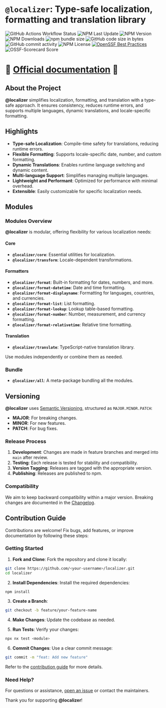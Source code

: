 # `@localizer`: Type-safe localization, formatting and translation library

![GitHub Actions Workflow Status](https://img.shields.io/github/actions/workflow/status/124c4a/localizer/ci-main.yml)
![NPM Last Update](https://img.shields.io/npm/last-update/%40localizer%2Fall)
![NPM Version](https://img.shields.io/npm/v/%40localizer%2Fall)
![NPM Downloads](https://img.shields.io/npm/dw/%40localizer%2Fcore)
![npm bundle size](https://img.shields.io/bundlephobia/min/%40localizer%2Fall)
![GitHub code size in bytes](https://img.shields.io/github/languages/code-size/124c4a/localizer)
![GitHub commit activity](https://img.shields.io/github/commit-activity/w/124c4a/localizer)
![NPM License](https://img.shields.io/npm/l/%40localizer%2Fall)
[![OpenSSF Best Practices](https://www.bestpractices.dev/projects/10752/badge)](https://www.bestpractices.dev/projects/10752)
![OSSF-Scorecard Score](https://img.shields.io/ossf-scorecard/github.com/124c4a/localizer?label=openssf%20scorecard)

# 📖 [Official documentation](https://124c4a.github.io/localizer) 📖

## About the Project

**@localizer** simplifies localization, formatting, and translation with a type-safe approach. It ensures consistency, reduces runtime errors, and supports multiple languages, dynamic translations, and locale-specific formatting.

## Highlights

- **Type-safe Localization**: Compile-time safety for translations, reducing runtime errors.
- **Flexible Formatting**: Supports locale-specific date, number, and custom formatting.
- **Dynamic Translations**: Enables runtime language switching and dynamic content.
- **Multi-language Support**: Simplifies managing multiple languages.
- **Lightweight and Performant**: Optimized for performance with minimal overhead.
- **Extensible**: Easily customizable for specific localization needs.

## Modules

### Modules Overview

**@localizer** is modular, offering flexibility for various localization needs:

#### Core

- **`@localizer/core`**: Essential utilities for localization.
- **`@localizer/transform`**: Locale-dependent transformations.

#### Formatters

- **`@localizer/format`**: Built-in formatting for dates, numbers, and more.
- **`@localizer/format-datetime`**: Date and time formatting.
- **`@localizer/format-displayname`**: Formatting for languages, countries, and currencies.
- **`@localizer/format-list`**: List formatting.
- **`@localizer/format-lookup`**: Lookup table-based formatting.
- **`@localizer/format-number`**: Number, measurement, and currency formatting.
- **`@localizer/format-relativetime`**: Relative time formatting.

#### Translation

- **`@localizer/translate`**: TypeScript-native translation library.

Use modules independently or combine them as needed.

### Bundle

- **`@localizer/all`**: A meta-package bundling all the modules.

## Versioning

**@localizer** uses [Semantic Versioning](https://semver.org/), structured as `MAJOR.MINOR.PATCH`:

- **MAJOR**: For breaking changes.
- **MINOR**: For new features.
- **PATCH**: For bug fixes.

### Release Process

1. **Development**: Changes are made in feature branches and merged into `main` after review.
2. **Testing**: Each release is tested for stability and compatibility.
3. **Version Tagging**: Releases are tagged with the appropriate version.
4. **Publishing**: Releases are published to npm.

### Compatibility

We aim to keep backward compatibility within a major version. Breaking changes are documented in the [Changelog](CHANGELOG.md).

## Contribution Guide

Contributions are welcome! Fix bugs, add features, or improve documentation by following these steps:

### Getting Started

1. **Fork and Clone**: Fork the repository and clone it locally:

```bash
git clone https://github.com/<your-username>/localizer.git
cd localizer
```

2. **Install Dependencies**: Install the required dependencies:

```bash
npm install
```

3. **Create a Branch**:

```bash
git checkout -b feature/your-feature-name
```

4. **Make Changes**: Update the codebase as needed.

5. **Run Tests**: Verify your changes:

```bash
npx nx test <module>
```

6. **Commit Changes**: Use a clear commit message:

```bash
git commit -m "feat: Add new feature"
```

Refer to the [contribution guide](./CONTRIBUTING.md) for more details.

### Need Help?

For questions or assistance, [open an issue](https://github.com/124c4a/localizer/issues/new/choose) or contact the maintainers.

Thank you for supporting **@localizer**!
